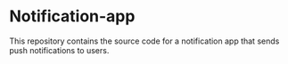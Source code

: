 # Notification-app
This repository contains the source code for a notification app that sends push notifications to users.

